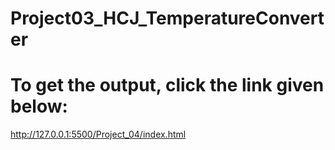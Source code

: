 # Project03_HCJ_TemperatureConverter
# To get the output, click the link given below:
http://127.0.0.1:5500/Project_04/index.html
